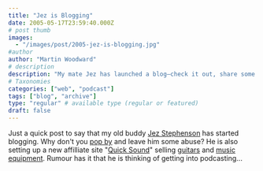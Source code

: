 ```yaml
---
title: "Jez is Blogging"
date: 2005-05-17T23:59:40.000Z
# post thumb
images:
  - "/images/post/2005-jez-is-blogging.jpg"
#author
author: "Martin Woodward"
# description
description: "My mate Jez has launched a blog—check it out, share some banter, and keep an eye on his new guitar affiliate site!"
# Taxonomies
categories: ["web", "podcast"]
tags: ["blog", "archive"]
type: "regular" # available type (regular or featured)
draft: false
---
```


Just a quick post to say that my old buddy [Jez Stephenson](http://www.jezstephenson.f2s.com/blog/) has started blogging. Why don't you [pop by](http://www.jezstephenson.f2s.com/blog/) and leave him some abuse? He is also setting up a new affilliate site "[Quick Sound](http://www.quicksound.co.uk/)" selling [guitars](http://www.quicksound.co.uk/) and [music equipment](http://www.quicksound.co.uk/). Rumour has it that he is thinking of getting into podcasting...
